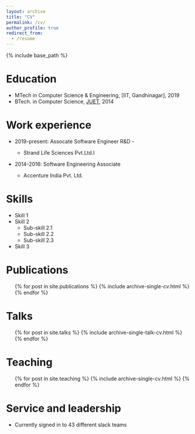 ```yaml
---
layout: archive
title: "CV"
permalink: /cv/
author_profile: true
redirect_from:
  - /resume
---
```


{% include base_path %}

Education
======
* MTech in Computer Science & Engineering, [IIT, Gandhinagar], 2019
* BTech. in Computer Science, [JUET](https://www.juet.ac.in/), 2014
<!-- * Ph.D in Version Control Theory, GitHub University, 2018 (expected) -->

Work experience
======
* 2019-present: Assocate Software Engineer R&D - 
  *  Strand Life Sciences Pvt.Ltd.I

* 2014-2016: Software Engineering Associate
  * Accenture India Pvt. Ltd.
  <!-- * Github University
  * Duties included: Tagging issues
  * Supervisor: Professor Git -->

  <!-- * Github University
  * Duties included: Merging pull requests
  * Supervisor: Professor Hub -->
  
Skills
======
* Skill 1
* Skill 2
  * Sub-skill 2.1
  * Sub-skill 2.2
  * Sub-skill 2.3
* Skill 3

Publications
======
  <ul>{% for post in site.publications %}
    {% include archive-single-cv.html %}
  {% endfor %}</ul>
  
Talks
======
  <ul>{% for post in site.talks %}
    {% include archive-single-talk-cv.html %}
  {% endfor %}</ul>
  
Teaching
======
  <ul>{% for post in site.teaching %}
    {% include archive-single-cv.html %}
  {% endfor %}</ul>
  
Service and leadership
======
* Currently signed in to 43 different slack teams
